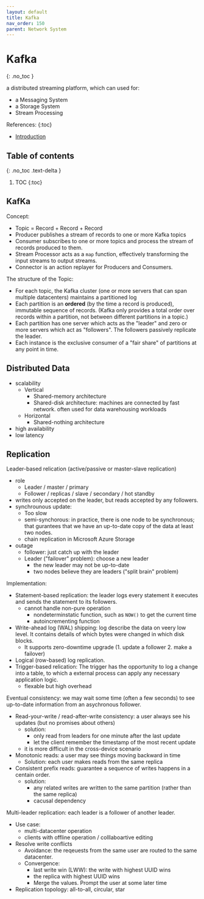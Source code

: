 ```yaml
---
layout: default
title: Kafka
nav_order: 150
parent: Network System
---
```


# Kafka
{: .no_toc }

a distributed streaming platform, which can used for:

- a Messaging System
- a Storage System
- Stream Processing

References:
{:toc}

- [Introduction](https://kafka.apache.org/intro)

## Table of contents
{: .no_toc .text-delta }

1. TOC
{:toc}

## KafKa

Concept:

- Topic = Record + Record + Record
- Producer publishes a stream of records to one or more Kafka topics
- Consumer subscribes to one or more topics and process the stream of records produced to them.
- Stream Processor acts as a `map` function, effectively transforming the input streams to output streams.
- Connector is an action replayer for Producers and Consumers.

The structure of the Topic:

- For each topic, the Kafka cluster (one or more servers that can span multiple datacenters) maintains a partitioned log
- Each partition is an **ordered** (by the time a record is produced), immutable sequence of records. (Kafka only provides a total order over records within a partition, not between different partitions in a topic.)
- Each partition has one server which acts as the "leader" and zero or more servers which act as "followers". The followers passively replicate the leader.
- Each instance is the exclusive consumer of a "fair share" of partitions at any point in time.

## Distributed Data

- scalability
  - Vertical 
    - Shared-memory architecture 
    - Shared-disk architecture: machines are connected by fast network. often used for data warehousing workloads
  - Horizontal
    - Shared-nothing architecture 
- high availability 
- low latency

## Replication

Leader-based relication (active/passive or master-slave replication)

- role
  - Leader / master / primary
  - Follower / replicas / slave / secondary / hot standby
- writes only accepted on the leader, but reads accepted by any followers.
- synchrounous update:
  - Too slow
  - semi-synchorous: in practice, there is one node to be synchronous; that gurantees that we have an up-to-date copy of the data at least two nodes.
  - chain replication in Microsoft Azure Storage
- outage
  - follower: just catch up with the leader
  - Leader ("failover" problem): choose a new leader
    - the new leader may not be up-to-date
    - two nodes believe they are leaders ("split brain" problem)

Implementation:

- Statement-based replication: the leader logs every statement it executes and sends the statement to its followers.
  - cannot handle non-pure operation
    - nondeterminstatic function, such as `NOW()` to get the current time
    - autoincrementing function
- Write-ahead log (WAL) shipping: log describe the data on veery low level. It contains details of which bytes were changed in which disk blocks.
  - It supports zero-downtime upgrade (1. update a follower 2. make a failover)
- Logical (row-based) log replication.
- Trigger-based relication: The trigger has the opportunity to log a change into a table, to which a external process can apply any necessary application logic.
  - flexable but high overhead

Eventual consistency: we may wait some time (often a few seconds) to see up-to-date information from an asychronous follower.

- Read-your-write / read-after-write consistency:  a user always see his updates (but no promises about others)
  - solution:
    - only read from leaders for one minute after the last update
    - let the client remember the timestamp of the most recent update
  - it is more difficult in the cross-device scenario 
- Monotonic reads: a user may see things moving backward in time
  - Solution: each user makes reads from the same replica
- Consistent prefix reads: guarantee a sequence of writes happens in a centain order.
  - solution:
    - any related writes are written to the same partition (rather than the same replica)
    - cacusal dependency

Multi-leader replication: each leader is a follower of another leader.

- Use case:
  - multi-datacenter operation
  - clients with offline operation / colllaboartive editing
- Resolve write conflicts
  - Avoidance: the reqeuests from the same user are routed to the same datacenter.
  - Convergence: 
    - last write win (LWW): the write with highest UUID wins
    - the replica with highest UUID wins 
    - Merge the values. Prompt the user at some later time
- Replication topology: all-to-all, circular, star

